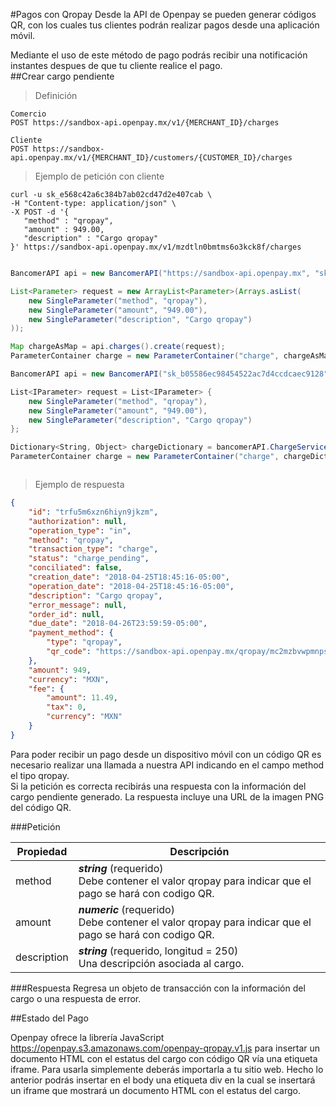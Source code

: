 #Pagos con Qropay
Desde la API de Openpay se pueden generar códigos QR, con los cuales tus clientes podrán realizar pagos desde una aplicación móvil.

<aside class="notice">
Mediante el uso de este método de pago podrás recibir una notificación instantes despues de que tu cliente realice el pago.
</aside>
##Crear cargo pendiente

> Definición

```shell
Comercio
POST https://sandbox-api.openpay.mx/v1/{MERCHANT_ID}/charges

Cliente
POST https://sandbox-api.openpay.mx/v1/{MERCHANT_ID}/customers/{CUSTOMER_ID}/charges
```

> Ejemplo de petición con cliente

```shell
curl -u sk_e568c42a6c384b7ab02cd47d2e407cab \
-H "Content-type: application/json" \
-X POST -d '{
   "method" : "qropay",
   "amount" : 949.00,
   "description" : "Cargo qropay"
}' https://sandbox-api.openpay.mx/v1/mzdtln0bmtms6o3kck8f/charges
```

```php

```

```java
BancomerAPI api = new BancomerAPI("https://sandbox-api.openpay.mx", "sk_b05586ec98454522ac7d4ccdcaec9128", "maonhzpqm8xp2ydssovf");

List<Parameter> request = new ArrayList<Parameter>(Arrays.asList(
    new SingleParameter("method", "qropay"),
    new SingleParameter("amount", "949.00"),
    new SingleParameter("description", "Cargo qropay")
));

Map chargeAsMap = api.charges().create(request);
ParameterContainer charge = new ParameterContainer("charge", chargeAsMap);
```

```csharp
BancomerAPI api = new BancomerAPI("sk_b05586ec98454522ac7d4ccdcaec9128", "maonhzpqm8xp2ydssovf");

List<IParameter> request = List<IParameter> {
    new SingleParameter("method", "qropay"),
    new SingleParameter("amount", "949.00"),
    new SingleParameter("description", "Cargo qropay")
};

Dictionary<String, Object> chargeDictionary = bancomerAPI.ChargeService.Create(request);
ParameterContainer charge = new ParameterContainer("charge", chargeDictionary);
```

```ruby

```
> Ejemplo de respuesta

```json
{
    "id": "trfu5m6xzn6hiyn9jkzm",
    "authorization": null,
    "operation_type": "in",
    "method": "qropay",
    "transaction_type": "charge",
    "status": "charge_pending",
    "conciliated": false,
    "creation_date": "2018-04-25T18:45:16-05:00",
    "operation_date": "2018-04-25T18:45:16-05:00",
    "description": "Cargo qropay",
    "error_message": null,
    "order_id": null,
    "due_date": "2018-04-26T23:59:59-05:00",
    "payment_method": {
        "type": "qropay",
        "qr_code": "https://sandbox-api.openpay.mx/qropay/mc2mzbvwpmnps8q0on6q/trfu5m6xzn6hiyn9jkzm/qrcode"
    },
    "amount": 949,
    "currency": "MXN",
    "fee": {
        "amount": 11.49,
        "tax": 0,
        "currency": "MXN"
    }
}
```

Para poder recibir un pago desde un dispositivo móvil con un código QR es necesario realizar una llamada a nuestra API indicando en el campo method el tipo ​qropay.
<br/>
Si la petición es correcta recibirás una respuesta con la información del cargo pendiente generado. La respuesta incluye una URL de la imagen PNG del código QR.


###Petición

Propiedad | Descripción
--------- | -----
method | ***string*** (requerido) <br/>Debe contener el valor qropay para indicar que el pago se hará con codigo QR.
amount | ***numeric*** (requerido) <br/>Debe contener el valor qropay para indicar que el pago se hará con codigo QR.
description | ***string*** (requerido, longitud = 250) <br/>Una descripción asociada al cargo.

###Respuesta
Regresa un objeto de transacción con la información del cargo o una respuesta de error.

##Estado del Pago

Openpay ofrece la librería JavaScript https://openpay.s3.amazonaws.com/openpay-qropay.v1.js para insertar un documento HTML con el estatus del cargo con código QR vía una etiqueta iframe. Para usarla simplemente deberás importarla a tu sitio web. Hecho lo anterior podrás insertar en el body una etiqueta div en la cual se insertará un iframe que mostrará un documento HTML con el estatus del cargo.